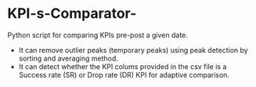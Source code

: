 # KPI-s-Comparator-
Python script for comparing KPIs pre-post a given date.
- It can remove outlier peaks (temporary peaks) using peak detection by sorting and averaging method.
- It can detect whether the KPI colums provided in the csv file is a Success rate (SR) or Drop rate (DR) KPI for adaptive comparison.
